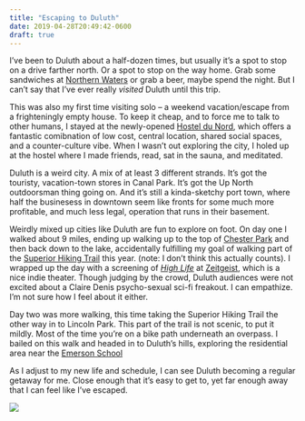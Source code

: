 ```yaml
---
title: "Escaping to Duluth"
date: 2019-04-28T20:49:42-0600
draft: true
---
```






I’ve been to Duluth about a half-dozen times, but usually it’s a spot to stop on a drive farther north. Or a spot to stop on the way home. Grab some sandwiches at [Northern Waters](https://northernwaterssmokehaus.com/) or grab a beer, maybe spend the night. But I can’t say that I’ve ever really _visited_ Duluth until this trip.

This was also my first time visiting solo – a weekend vacation/escape from a frighteningly empty house. To keep it cheap, and to force me to talk to other humans, I stayed at the newly-opened [Hostel du Nord](https://hosteldunord.com/), which offers a fantastic comibnation of low cost, central location, shared social spaces, and a counter-culture vibe. When I wasn’t out exploring the city, I holed up at the hostel where I made friends, read, sat in the sauna, and meditated.

Duluth is a weird city. A mix of at least 3 different strands. It’s got the touristy, vacation-town stores in Canal Park. It’s got the Up North outdoorsman thing going on. And it’s still a kinda-sketchy port town, where half the businesess in downtown seem like fronts for some much more profitable, and much less legal, operation that runs in their basement.

Weirdly mixed up cities like Duluth are fun to explore on foot. On day one I walked about 9 miles, ending up walking up to the top of [Chester Park](http://www.duluthmn.gov/parks/parks-listing/chester-park/) and then back down to the lake, accidentally fulfilling my goal of walking part of the [Superior Hiking Trail](https://superiorhiking.org/) this year. (note: I don’t think this actually counts). I wrapped up the day with a screening of [_High Life_](https://www.imdb.com/title/tt4827558/) at [Zeitgeist](https://zeitgeistarts.com/), which is a nice indie theater. Though judging by the crowd, Duluth audiences were not excited about a Claire Denis psycho-sexual sci-fi freakout. I can empathize. I’m not sure how I feel about it either.

Day two was more walking, this time taking the Superior Hiking Trail the other way in to Lincoln Park. This part of the trail is not scenic, to put it mildly. Most of the time you’re on a bike path underneath an overpass. I bailed on this walk and headed in to Duluth’s hills, exploring the residential area near the [Emerson School](https://reflections.mndigital.org/catalog/nemhc:3536?pn=false#/image/0)

As I adjust to my new life and schedule, I can see Duluth becoming a regular getaway for me. Close enough that it’s easy to get to, yet far enough away that I can feel like I’ve escaped.

![](/images/2019/8f13d56320.jpg)



